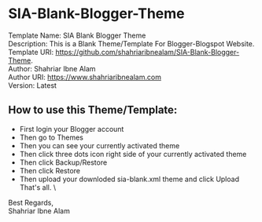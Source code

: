 # SIA-Blank-Blogger-Theme

Template Name: SIA Blank Blogger Theme \
Description: This is a Blank Theme/Template For Blogger-Blogspot Website. \
Template URI: https://github.com/shahriaribnealam/SIA-Blank-Blogger-Theme. \
Author: Shahriar Ibne Alam \
Author URI: https://www.shahriaribnealam.com \
Version: Latest

## How to use this Theme/Template:
* First login your Blogger account
* Then go to Themes
* Then you can see your currently activated theme
* Then click three dots icon right side of your currently activated theme
* Then click Backup/Restore
* Then click Restore
* Then upload your downloded sia-blank.xml theme and click Upload
That's all. \

Best Regards, \
Shahriar Ibne Alam
